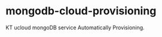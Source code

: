 mongodb-cloud-provisioning
==========================

KT ucloud mongoDB service Automatically Provisioning.
